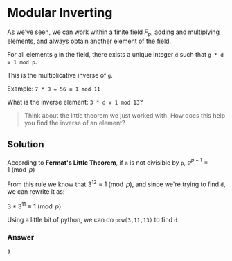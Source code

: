 # Modular Inverting

As we've seen, we can work within a finite field $F_{p}$, adding and multiplying elements, and always obtain another element of the field.

For all elements `g` in the field, there exists a unique integer `d` such that `g * d ≡ 1 mod p`.

This is the multiplicative inverse of `g`.

Example: `7 * 8 = 56 ≡ 1 mod 11`

What is the inverse element: `3 * d ≡ 1 mod 13`?

> Think about the little theorem we just worked with. How does this help you find the inverse of an element?

## Solution

According to **Fermat's Little Theorem**, if `a` is not divisible by `p`, $a^{p-1} \equiv 1 \pmod{p}$

From this rule we know that $3^{12} \equiv 1 \pmod{p}$, and since we're trying to find `d`, we can rewrite it as:

$3 * 3^{11} \equiv 1 \pmod{p}$

Using a little bit of python, we can do `pow(3,11,13)` to find `d`

### Answer

`9`
